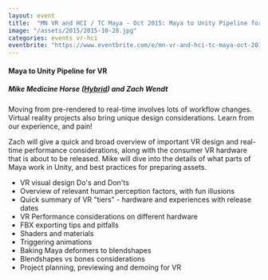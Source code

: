 ```yaml
---
layout: event
title:  "MN VR and HCI / TC Maya - Oct 2015: Maya to Unity Pipeline for VR"
image: "/assets/2015/2015-10-28.jpg"
categories: events vr-hci
eventbrite: "https://www.eventbrite.com/e/mn-vr-and-hci-tc-maya-oct-2015-maya-to-unity-pipeline-for-vr-tickets-19177265718?aff=ebdsoporgprofile"
---
```


#### Maya to Unity Pipeline for VR
##### Mike Medicine Horse ([Hybrid](http://www.hybridmedicalanimation.com/)) and Zach Wendt

Moving from pre-rendered to real-time involves lots of workflow changes. Virtual reality projects also bring unique design considerations. Learn from our experience, and pain!

Zach will give a quick and broad overview of important VR design and real-time performance considerations, along with the consumer VR hardware that is about to be released. Mike will dive into the details of what parts of Maya work in Unity, and best practices for preparing assets.

- VR visual design Do's and Don'ts
- Overview of relevant human perception factors, with fun illusions
- Quick summary of VR "tiers" - hardware and experiences with release dates
- VR Performance considerations on different hardware
- FBX exporting tips and pitfalls
- Shaders and materials
- Triggering animations
- Baking Maya deformers to blendshapes
- Blendshapes vs bones considerations
- Project planning, previewing and demoing for VR

